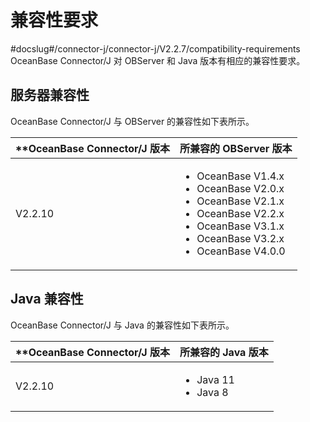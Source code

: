 # 兼容性要求 
#docslug#/connector-j/connector-j/V2.2.7/compatibility-requirements
OceanBase Connector/J 对 OBServer 和 Java 版本有相应的兼容性要求。

## 服务器兼容性 

OceanBase Connector/J 与 OBServer 的兼容性如下表所示。


| **OceanBase Connector/J **版本** |       **所兼容的 OBServer 版本**    |
|----------------------------------|-------------------------------------|
| V2.2.10                           | <ul><li> OceanBase V1.4.x </li>  <li> OceanBase V2.0.x</li>   <li> OceanBase V2.1.x</li>   <li> OceanBase V2.2.x </li>  <li> OceanBase V3.1.x</li>   <li> OceanBase V3.2.x </li>   <li> OceanBase V4.0.0</li> </ul>   |



## Java 兼容性 

OceanBase Connector/J 与 Java 的兼容性如下表所示。

| **OceanBase Connector/J **版本** |          **所兼容的 Java 版本**         |
|----------------------------------|-----------------------------------------|
| V2.2.10           | <ul><li> Java 11</li>   <li> Java 8</li> </ul>   |



